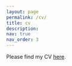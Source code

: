 ```yaml
---
layout: page
permalink: /cv/
title: cv
description: 
nav: true
nav_order: 3
---
```


Please find my CV [here](https://nwang3.github.io/assets/me/nancywang.pdf).
